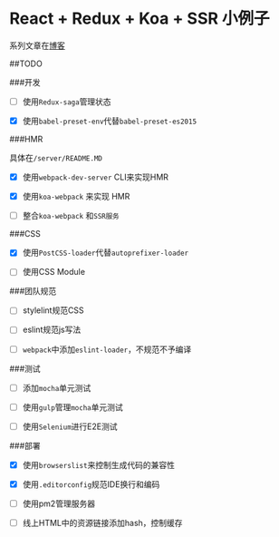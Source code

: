 React + Redux + Koa + SSR 小例子 
===

系列文章在[博客](https://segmentfault.com/a/1190000007512055)


##TODO

###开发
- [ ] 使用`Redux-saga`管理状态 
- [x] 使用`babel-preset-env`代替`babel-preset-es2015`


###HMR 

具体在`/server/README.MD`

- [x] 使用`webpack-dev-server` CLI来实现HMR
- [x] 使用`koa-webpack` 来实现 HMR
- [ ] 整合`koa-webpack` 和`SSR服务`


###CSS
- [x] 使用`PostCSS-loader`代替`autoprefixer-loader`
- [ ] 使用CSS Module


###团队规范
- [ ] stylelint规范CSS
- [ ] eslint规范js写法
- [ ] `webpack`中添加`eslint-loader`，不规范不予编译


###测试
- [ ] 添加`mocha`单元测试
- [ ] 使用`gulp`管理`mocha`单元测试
- [ ] 使用`Selenium`进行E2E测试


###部署
- [x] 使用`browserslist`来控制生成代码的兼容性
- [x] 使用`.editorconfig`规范IDE换行和编码
- [ ] 使用pm2管理服务器
- [ ] 线上HTML中的资源链接添加hash，控制缓存


